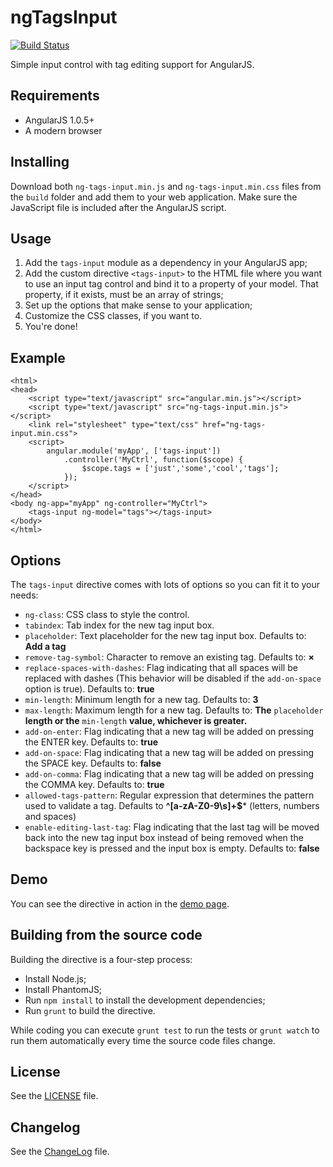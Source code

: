ngTagsInput
===========
[![Build Status](https://travis-ci.org/mbenford/ngTagsInput.png?branch=master)](https://travis-ci.org/mbenford/ngTagsInput)

Simple input control with tag editing support for AngularJS.

## Requirements

 - AngularJS 1.0.5+
 - A modern browser

## Installing

Download both `ng-tags-input.min.js` and `ng-tags-input.min.css` files from the `build` folder and add them to your web application. Make sure the JavaScript file is included after the AngularJS script.

## Usage

 1. Add the `tags-input` module as a dependency in your AngularJS app;
 2. Add the custom directive `<tags-input>` to the HTML file where you want to use an input tag control and bind it to a property of your model. That property, if it exists, must be an array of strings;
 3. Set up the options that make sense to your application;
 4. Customize the CSS classes, if you want to.
 3. You're done!

## Example
    <html>
    <head>
        <script type="text/javascript" src="angular.min.js"></script>
        <script type="text/javascript" src="ng-tags-input.min.js"></script>
        <link rel="stylesheet" type="text/css" href="ng-tags-input.min.css">               
        <script>
            angular.module('myApp', ['tags-input'])
                .controller('MyCtrl', function($scope) {
                    $scope.tags = ['just','some','cool','tags'];
                });
        </script>
    </head>
    <body ng-app="myApp" ng-controller="MyCtrl">
        <tags-input ng-model="tags"></tags-input>
    </body>
    </html>    

## Options

The `tags-input` directive comes with lots of options so you can fit it to your needs:

- `ng-class`: CSS class to style the control.
- `tabindex`: Tab index for the new tag input box.
- `placeholder`: Text placeholder for the new tag input box. Defaults to: **Add a tag**
- `remove-tag-symbol`: Character to remove an existing tag. Defaults to: **&times;**
- `replace-spaces-with-dashes`: Flag indicating that all spaces will be replaced with dashes (This behavior will be disabled if the `add-on-space` option is true). Defaults to: **true**
- `min-length`: Minimum length for a new tag. Defaults to: **3**
- `max-length`: Maximum length for a new tag. Defaults to: **The** `placeholder` **length or the** `min-length` **value, whichever is greater.**
- `add-on-enter`: Flag indicating that a new tag will be added on pressing the ENTER key. Defaults to: **true**
- `add-on-space`: Flag indicating that a new tag will be added on pressing the SPACE key. Defaults to: **false**
- `add-on-comma`: Flag indicating that a new tag will be added on pressing the COMMA key. Defaults to: **true**
- `allowed-tags-pattern`: Regular expression that determines the pattern used to validate a tag. Defaults to **^[a-zA-Z0-9\s]+$*** (letters, numbers and spaces)
- `enable-editing-last-tag`: Flag indicating that the last tag will be moved back into the new tag input box instead of being removed when the backspace key is pressed and the input box is empty. Defaults to: **false**

## Demo

You can see the directive in action in the [demo page](http://rawgithub.com/mbenford/ngTagsInput/master/demo.html "").

## Building from the source code

Building the directive is a four-step process:

- Install Node.js;
- Install PhantomJS;
- Run `npm install` to install the development dependencies;
- Run `grunt` to build the directive.

While coding you can execute `grunt test` to run the tests or `grunt watch` to run them automatically every time the source code files change.

## License

See the [LICENSE](https://github.com/mbenford/ngTagsInput/blob/master/LICENSE "") file.

## Changelog

See the [ChangeLog](https://github.com/mbenford/ngTagsInput/blob/master/ChangeLog) file.